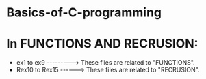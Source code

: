 # Basics-of-C-programming

# In FUNCTIONS AND RECRUSION: 
* ex1 to ex9 ---------> These files are related to "FUNCTIONS".
* Rex10 to Rex15 ------> These files are related to "RECRUSION".
